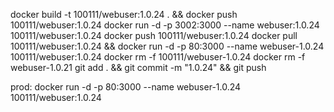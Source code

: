docker build -t 100111/webuser:1.0.24 . && docker push 100111/webuser:1.0.24
docker run -d -p 3002:3000 --name webuser:1.0.24 100111/webuser:1.0.24
docker push 100111/webuser:1.0.24
docker pull 100111/webuser:1.0.24  && docker run -d -p 80:3000 --name webuser-1.0.24 100111/webuser:1.0.24
docker rm -f 100111/webuser-1.0.24
docker rm -f webuser-1.0.21
git add . && git commit -m "1.0.24" && git push

prod: 
docker run -d -p 80:3000 --name webuser-1.0.24 100111/webuser:1.0.24
